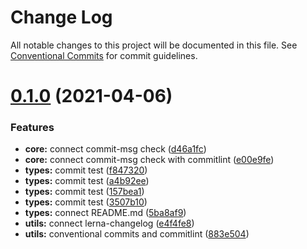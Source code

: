 # Change Log

All notable changes to this project will be documented in this file.
See [Conventional Commits](https://conventionalcommits.org) for commit guidelines.

# [0.1.0](https://github.com/dvakatsiienko/monorepo-experimental/compare/v0.0.2...v0.1.0) (2021-04-06)


### Features

* **core:** connect commit-msg check ([d46a1fc](https://github.com/dvakatsiienko/monorepo-experimental/commit/d46a1fc5ae06f46d50b1853c56b4c3372406dbe0))
* **core:** connect commit-msg check with commitlint ([e00e9fe](https://github.com/dvakatsiienko/monorepo-experimental/commit/e00e9fe2a9fe545017184f7db434d71973cfaaa0))
* **types:** commit test ([f847320](https://github.com/dvakatsiienko/monorepo-experimental/commit/f847320e2055ca1fd7e0c720bc55f072a54f9958))
* **types:** commit test ([a4b92ee](https://github.com/dvakatsiienko/monorepo-experimental/commit/a4b92ee2c66ce874a7c7b16bfd60d39f1b645fe5))
* **types:** commit test ([157bea1](https://github.com/dvakatsiienko/monorepo-experimental/commit/157bea1903ba9b62d011aa88e0f1c50c1ab77901))
* **types:** commit test ([3507b10](https://github.com/dvakatsiienko/monorepo-experimental/commit/3507b10a1e004939676917ed52c4f71ed10b052e))
* **types:** connect README.md ([5ba8af9](https://github.com/dvakatsiienko/monorepo-experimental/commit/5ba8af9d09933bb62d8f4a11a06916c0389664a5))
* **utils:** connect lerna-changelog ([e4f4fe8](https://github.com/dvakatsiienko/monorepo-experimental/commit/e4f4fe8bb6ad80c5df6839b9f657d9a89d4f39aa))
* **utils:** conventional commits and commitlint ([883e504](https://github.com/dvakatsiienko/monorepo-experimental/commit/883e50484f4f4ac1e4b10585ef0c4c95716c0aab))
